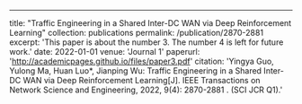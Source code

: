 ---
title: "Traffic Engineering in a Shared Inter-DC WAN via Deep Reinforcement Learning"
collection: publications
permalink: /publication/2870-2881
excerpt: 'This paper is about the number 3. The number 4 is left for future work.'
date: 2022-01-01
venue: 'Journal 1'
paperurl: 'http://academicpages.github.io/files/paper3.pdf'
citation: 'Yingya Guo, Yulong Ma, Huan Luo*, Jianping Wu: Traffic Engineering in a Shared Inter-DC WAN via Deep Reinforcement Learning[J]. IEEE Transactions on Network Science and Engineering, 2022, 9(4): 2870-2881 . (SCI JCR Q1).'


